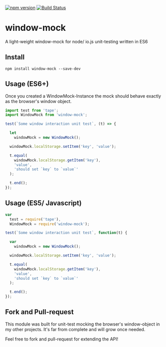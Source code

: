 [![npm version](https://badge.fury.io/js/window-mock.svg)](http://badge.fury.io/js/window-mock) [![Build Status](https://travis-ci.org/sbstnmsch/window-mock.svg?branch=master)](https://travis-ci.org/sbstnmsch/window-mock)

# window-mock
A light-weight window-mock for node/ io.js unit-testing written in ES6


## Install
```shell
npm install window-mock --save-dev
```

## Usage (ES6+)
Once you created a WindowMock-Instance the mock should behave exactly as the
browser's window object.

```javascript
import test from 'tape';
import WindowMock from 'window-mock';

test(`Some window interaction unit test`, (t) => {

  let
    windowMock = new WindowMock();

  windowMock.localStorage.setItem('key', 'value');

  t.equal(
    windowMock.localStorage.getItem('key'),
    'value',
    'should set `key` to `value`'
  );

  t.end();
});
```

## Usage (ES5/ Javascript)
```javascript
var
  test = require('tape'),
  WindowMock = require('window-mock');

test(`Some window interaction unit test`, function(t) {

  var
    windowMock = new WindowMock();

  windowMock.localStorage.setItem('key', 'value');

  t.equal(
    windowMock.localStorage.getItem('key'),
    'value',
    'should set `key` to `value`'
  );

  t.end();
});
```

## Fork and Pull-request
This module was built for unit-test mocking the browser's window-object in
my other projects. It's far from complete and will grow once needed.

Feel free to fork and pull-request for extending the API!
